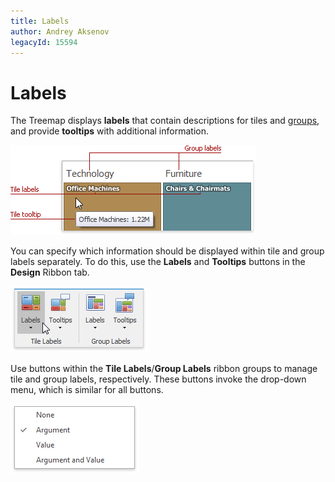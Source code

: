 ```yaml
---
title: Labels
author: Andrey Aksenov
legacyId: 15594
---
```

# Labels
The Treemap displays **labels** that contain descriptions for tiles and [groups](grouping.md), and provide **tooltips** with additional information.

![Treemap_LabelTooltipExample](../../../../images/img125431.png)

You can specify which information should be displayed within tile and group labels separately. To do this, use the **Labels** and **Tooltips** buttons in the **Design** Ribbon tab.

![Treemap_LabelTooltip_Ribbon](../../../../images/img125432.png)

Use buttons within the **Tile Labels**/**Group Labels** ribbon groups to manage tile and group labels, respectively. These buttons invoke the drop-down menu, which is similar for all buttons.

![Treemap_LabelTooltip_DropDown](../../../../images/img125433.png)